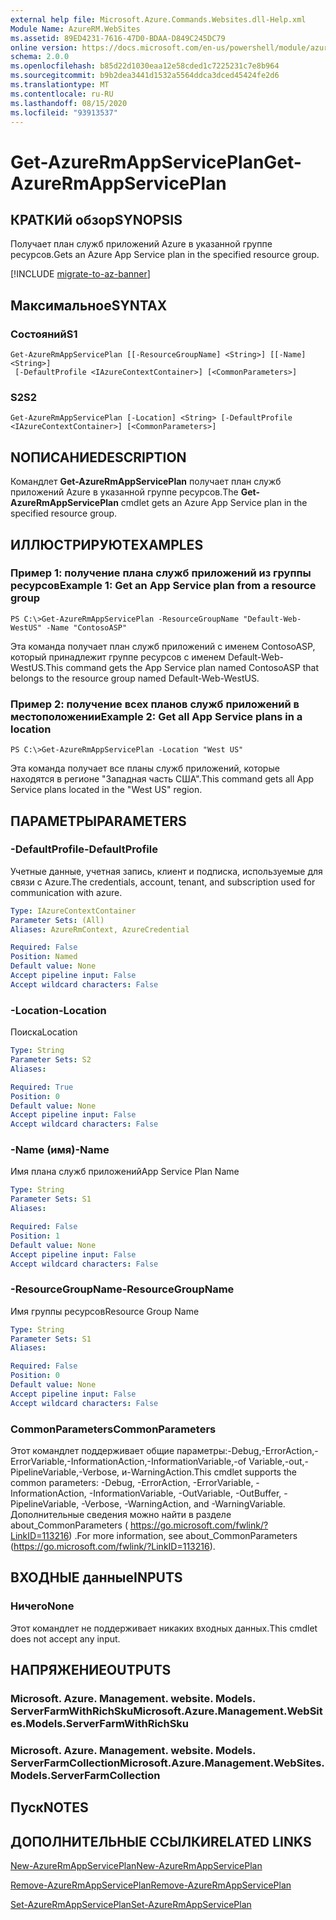 ```yaml
---
external help file: Microsoft.Azure.Commands.Websites.dll-Help.xml
Module Name: AzureRM.WebSites
ms.assetid: 89ED4231-7616-47D0-BDAA-D849C245DC79
online version: https://docs.microsoft.com/en-us/powershell/module/azurerm.websites/get-azurermappserviceplan
schema: 2.0.0
ms.openlocfilehash: b85d22d1030eaa12e58cded1c7225231c7e8b964
ms.sourcegitcommit: b9b2dea3441d1532a5564ddca3dced45424fe2d6
ms.translationtype: MT
ms.contentlocale: ru-RU
ms.lasthandoff: 08/15/2020
ms.locfileid: "93913537"
---
```

# <span data-ttu-id="3ab6f-101">Get-AzureRmAppServicePlan</span><span class="sxs-lookup"><span data-stu-id="3ab6f-101">Get-AzureRmAppServicePlan</span></span>

## <span data-ttu-id="3ab6f-102">КРАТКИй обзор</span><span class="sxs-lookup"><span data-stu-id="3ab6f-102">SYNOPSIS</span></span>
<span data-ttu-id="3ab6f-103">Получает план служб приложений Azure в указанной группе ресурсов.</span><span class="sxs-lookup"><span data-stu-id="3ab6f-103">Gets an Azure App Service plan in the specified resource group.</span></span>

[!INCLUDE [migrate-to-az-banner](../../includes/migrate-to-az-banner.md)]

## <span data-ttu-id="3ab6f-104">Максимальное</span><span class="sxs-lookup"><span data-stu-id="3ab6f-104">SYNTAX</span></span>

### <span data-ttu-id="3ab6f-105">Состояний</span><span class="sxs-lookup"><span data-stu-id="3ab6f-105">S1</span></span>
```
Get-AzureRmAppServicePlan [[-ResourceGroupName] <String>] [[-Name] <String>]
 [-DefaultProfile <IAzureContextContainer>] [<CommonParameters>]
```

### <span data-ttu-id="3ab6f-106">S2</span><span class="sxs-lookup"><span data-stu-id="3ab6f-106">S2</span></span>
```
Get-AzureRmAppServicePlan [-Location] <String> [-DefaultProfile <IAzureContextContainer>] [<CommonParameters>]
```

## <span data-ttu-id="3ab6f-107">NОПИСАНИЕ</span><span class="sxs-lookup"><span data-stu-id="3ab6f-107">DESCRIPTION</span></span>
<span data-ttu-id="3ab6f-108">Командлет **Get-AzureRmAppServicePlan** получает план служб приложений Azure в указанной группе ресурсов.</span><span class="sxs-lookup"><span data-stu-id="3ab6f-108">The **Get-AzureRmAppServicePlan** cmdlet gets an Azure App Service plan in the specified resource group.</span></span>

## <span data-ttu-id="3ab6f-109">ИЛЛЮСТРИРУЮТ</span><span class="sxs-lookup"><span data-stu-id="3ab6f-109">EXAMPLES</span></span>

### <span data-ttu-id="3ab6f-110">Пример 1: получение плана служб приложений из группы ресурсов</span><span class="sxs-lookup"><span data-stu-id="3ab6f-110">Example 1: Get an App Service plan from a resource group</span></span>
```
PS C:\>Get-AzureRmAppServicePlan -ResourceGroupName "Default-Web-WestUS" -Name "ContosoASP"
```

<span data-ttu-id="3ab6f-111">Эта команда получает план служб приложений с именем ContosoASP, который принадлежит группе ресурсов с именем Default-Web-WestUS.</span><span class="sxs-lookup"><span data-stu-id="3ab6f-111">This command gets the App Service plan named ContosoASP that belongs to the resource group named Default-Web-WestUS.</span></span>

### <span data-ttu-id="3ab6f-112">Пример 2: получение всех планов служб приложений в местоположении</span><span class="sxs-lookup"><span data-stu-id="3ab6f-112">Example 2: Get all App Service plans in a location</span></span>
```
PS C:\>Get-AzureRmAppServicePlan -Location "West US"
```

<span data-ttu-id="3ab6f-113">Эта команда получает все планы служб приложений, которые находятся в регионе "Западная часть США".</span><span class="sxs-lookup"><span data-stu-id="3ab6f-113">This command gets all App Service plans located in the "West US" region.</span></span>

## <span data-ttu-id="3ab6f-114">ПАРАМЕТРЫ</span><span class="sxs-lookup"><span data-stu-id="3ab6f-114">PARAMETERS</span></span>

### <span data-ttu-id="3ab6f-115">-DefaultProfile</span><span class="sxs-lookup"><span data-stu-id="3ab6f-115">-DefaultProfile</span></span>
<span data-ttu-id="3ab6f-116">Учетные данные, учетная запись, клиент и подписка, используемые для связи с Azure.</span><span class="sxs-lookup"><span data-stu-id="3ab6f-116">The credentials, account, tenant, and subscription used for communication with azure.</span></span>

```yaml
Type: IAzureContextContainer
Parameter Sets: (All)
Aliases: AzureRmContext, AzureCredential

Required: False
Position: Named
Default value: None
Accept pipeline input: False
Accept wildcard characters: False
```

### <span data-ttu-id="3ab6f-117">-Location</span><span class="sxs-lookup"><span data-stu-id="3ab6f-117">-Location</span></span>
<span data-ttu-id="3ab6f-118">Поиска</span><span class="sxs-lookup"><span data-stu-id="3ab6f-118">Location</span></span> 

```yaml
Type: String
Parameter Sets: S2
Aliases: 

Required: True
Position: 0
Default value: None
Accept pipeline input: False
Accept wildcard characters: False
```

### <span data-ttu-id="3ab6f-119">-Name (имя)</span><span class="sxs-lookup"><span data-stu-id="3ab6f-119">-Name</span></span>
<span data-ttu-id="3ab6f-120">Имя плана служб приложений</span><span class="sxs-lookup"><span data-stu-id="3ab6f-120">App Service Plan Name</span></span>

```yaml
Type: String
Parameter Sets: S1
Aliases: 

Required: False
Position: 1
Default value: None
Accept pipeline input: False
Accept wildcard characters: False
```

### <span data-ttu-id="3ab6f-121">-ResourceGroupName</span><span class="sxs-lookup"><span data-stu-id="3ab6f-121">-ResourceGroupName</span></span>
<span data-ttu-id="3ab6f-122">Имя группы ресурсов</span><span class="sxs-lookup"><span data-stu-id="3ab6f-122">Resource Group Name</span></span>

```yaml
Type: String
Parameter Sets: S1
Aliases: 

Required: False
Position: 0
Default value: None
Accept pipeline input: False
Accept wildcard characters: False
```

### <span data-ttu-id="3ab6f-123">CommonParameters</span><span class="sxs-lookup"><span data-stu-id="3ab6f-123">CommonParameters</span></span>
<span data-ttu-id="3ab6f-124">Этот командлет поддерживает общие параметры:-Debug,-ErrorAction,-ErrorVariable,-InformationAction,-InformationVariable,-of Variable,-out,-PipelineVariable,-Verbose, и-WarningAction.</span><span class="sxs-lookup"><span data-stu-id="3ab6f-124">This cmdlet supports the common parameters: -Debug, -ErrorAction, -ErrorVariable, -InformationAction, -InformationVariable, -OutVariable, -OutBuffer, -PipelineVariable, -Verbose, -WarningAction, and -WarningVariable.</span></span> <span data-ttu-id="3ab6f-125">Дополнительные сведения можно найти в разделе about_CommonParameters ( https://go.microsoft.com/fwlink/?LinkID=113216) .</span><span class="sxs-lookup"><span data-stu-id="3ab6f-125">For more information, see about_CommonParameters (https://go.microsoft.com/fwlink/?LinkID=113216).</span></span>

## <span data-ttu-id="3ab6f-126">ВХОДНЫЕ данные</span><span class="sxs-lookup"><span data-stu-id="3ab6f-126">INPUTS</span></span>

### <span data-ttu-id="3ab6f-127">Ничего</span><span class="sxs-lookup"><span data-stu-id="3ab6f-127">None</span></span>
<span data-ttu-id="3ab6f-128">Этот командлет не поддерживает никаких входных данных.</span><span class="sxs-lookup"><span data-stu-id="3ab6f-128">This cmdlet does not accept any input.</span></span>

## <span data-ttu-id="3ab6f-129">НАПРЯЖЕНИЕ</span><span class="sxs-lookup"><span data-stu-id="3ab6f-129">OUTPUTS</span></span>

### <span data-ttu-id="3ab6f-130">Microsoft. Azure. Management. website. Models. ServerFarmWithRichSku</span><span class="sxs-lookup"><span data-stu-id="3ab6f-130">Microsoft.Azure.Management.WebSites.Models.ServerFarmWithRichSku</span></span>

### <span data-ttu-id="3ab6f-131">Microsoft. Azure. Management. website. Models. ServerFarmCollection</span><span class="sxs-lookup"><span data-stu-id="3ab6f-131">Microsoft.Azure.Management.WebSites.Models.ServerFarmCollection</span></span>

## <span data-ttu-id="3ab6f-132">Пуск</span><span class="sxs-lookup"><span data-stu-id="3ab6f-132">NOTES</span></span>

## <span data-ttu-id="3ab6f-133">ДОПОЛНИТЕЛЬНЫЕ ССЫЛКИ</span><span class="sxs-lookup"><span data-stu-id="3ab6f-133">RELATED LINKS</span></span>

[<span data-ttu-id="3ab6f-134">New-AzureRmAppServicePlan</span><span class="sxs-lookup"><span data-stu-id="3ab6f-134">New-AzureRmAppServicePlan</span></span>](./New-AzureRmAppServicePlan.md)

[<span data-ttu-id="3ab6f-135">Remove-AzureRmAppServicePlan</span><span class="sxs-lookup"><span data-stu-id="3ab6f-135">Remove-AzureRmAppServicePlan</span></span>](./Remove-AzureRmAppServicePlan.md)

[<span data-ttu-id="3ab6f-136">Set-AzureRmAppServicePlan</span><span class="sxs-lookup"><span data-stu-id="3ab6f-136">Set-AzureRmAppServicePlan</span></span>](./Set-AzureRmAppServicePlan.md)


